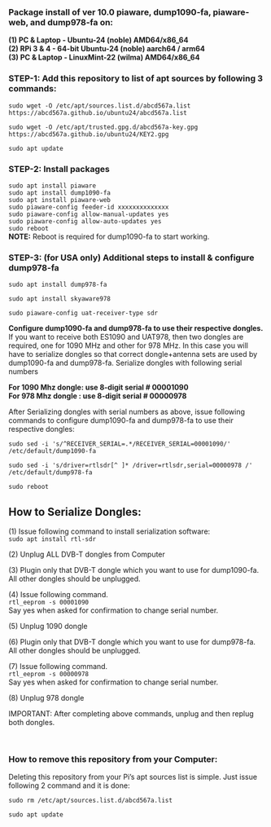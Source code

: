 ### Package install of ver 10.0 piaware, dump1090-fa, piaware-web, and dump978-fa on:
**(1) PC & Laptop - Ubuntu-24 (noble) AMD64/x86_64** </br>
**(2) RPi 3 & 4 - 64-bit Ubuntu-24 (noble) aarch64 / arm64** </br>
**(3) PC & Laptop - LinuxMint-22 (wilma) AMD64/x86_64** </br>


### STEP-1: Add this repository to list of apt sources by following 3 commands:

```
sudo wget -O /etc/apt/sources.list.d/abcd567a.list https://abcd567a.github.io/ubuntu24/abcd567a.list
```

```
sudo wget -O /etc/apt/trusted.gpg.d/abcd567a-key.gpg https://abcd567a.github.io/ubuntu24/KEY2.gpg
```

```
sudo apt update
```


### STEP-2: Install packages
`sudo apt install piaware  ` </br>
`sudo apt install dump1090-fa  ` </br>
`sudo apt install piaware-web  ` </br>
`sudo piaware-config feeder-id xxxxxxxxxxxxxx ` </br>
`sudo piaware-config allow-manual-updates yes ` </br>
`sudo piaware-config allow-auto-updates yes ` </br>
`sudo reboot ` </br>
**NOTE:** Reboot is required for dump1090-fa to start working.


### STEP-3: (for USA only) Additional steps to install & configure dump978-fa

`sudo apt install dump978-fa  ` 

`sudo apt install skyaware978 `  

`sudo piaware-config uat-receiver-type sdr ` </br>

**Configure dump1090-fa and dump978-fa to use their respective dongles.**
If you want to receive both ES1090 and UAT978, then two dongles are required, one for 1090 MHz and other for 978 MHz. In this case you will have to serialize dongles so that correct dongle+antenna sets are used by dump1090-fa and dump978-fa.
Serialize dongles with following serial numbers </br>

**For 1090 Mhz dongle: use 8-digit serial # 00001090** </br>
**For 978 Mhz dongle : use 8-digit serial # 00000978** </br>

After Serializing dongles with serial numbers as above, issue following commands to configure dump1090-fa and dump978-fa to use their respective dongles:

`sudo sed -i 's/^RECEIVER_SERIAL=.*/RECEIVER_SERIAL=00001090/' /etc/default/dump1090-fa  `

`sudo sed -i 's/driver=rtlsdr[^ ]* /driver=rtlsdr,serial=00000978 /' /etc/default/dump978-fa `

`sudo reboot ` 

## How to Serialize Dongles:
(1) Issue following command to install serialization software: </br>
`sudo apt install rtl-sdr ` </br>

(2) Unplug ALL DVB-T dongles from Computer

(3) Plugin only that DVB-T dongle which you want to use for dump1090-fa. All other dongles should be unplugged.

(4) Issue following command. </br>
`rtl_eeprom -s 00001090 ` </br>
Say yes when asked for confirmation to change serial number.


(5) Unplug 1090 dongle

(6) Plugin only that DVB-T dongle which you want to use for dump978-fa. All other dongles should be unplugged.

(7) Issue following command. </br>
`rtl_eeprom -s 00000978 ` </br>
Say yes when asked for confirmation to change serial number.


(8) Unplug 978 dongle

IMPORTANT: After completing above commands, unplug and then replug both dongles.



&nbsp;

### How to remove this repository from your Computer:

Deleting this repository from your Pi’s apt sources list is simple. Just issue following 2 command and it is done:

```
sudo rm /etc/apt/sources.list.d/abcd567a.list 
```
```
sudo apt update 
```

&nbsp;
